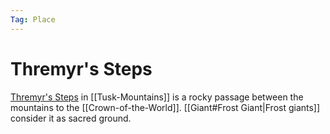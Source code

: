 ```yaml
---
Tag: Place
---
```

# Thremyr's Steps
[Thremyr's Steps](https://pathfinderwiki.com/wiki/Thremyr%27s_Steps) in [[Tusk-Mountains]] is a rocky passage between the mountains to the [[Crown-of-the-World]]. [[Giant#Frost Giant|Frost giants]] consider it as sacred ground.